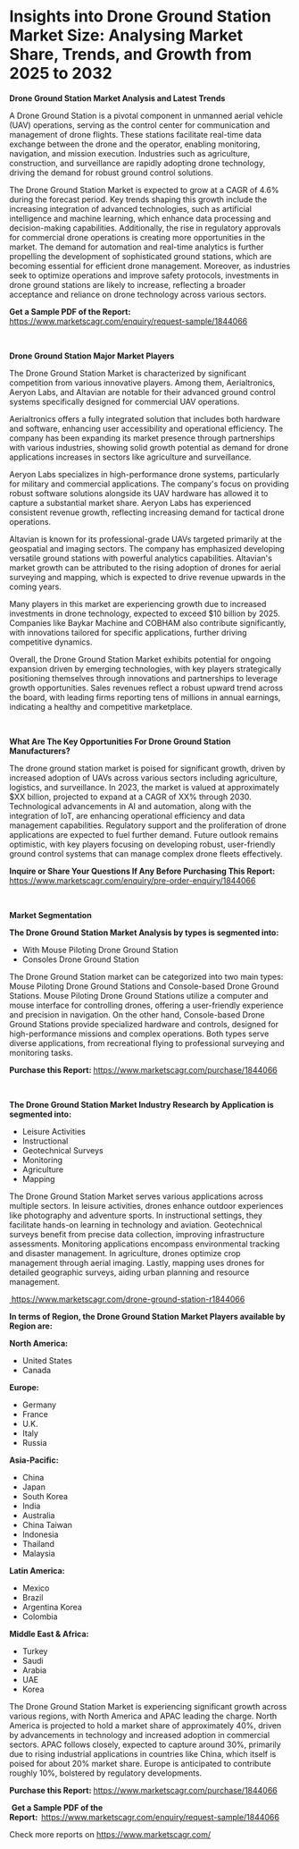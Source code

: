 <p><h1>Insights into Drone Ground Station Market Size: Analysing Market Share, Trends, and Growth from 2025 to 2032</h1></p><p><strong>Drone Ground Station Market Analysis and Latest Trends</strong></p>
<p><p>A Drone Ground Station is a pivotal component in unmanned aerial vehicle (UAV) operations, serving as the control center for communication and management of drone flights. These stations facilitate real-time data exchange between the drone and the operator, enabling monitoring, navigation, and mission execution. Industries such as agriculture, construction, and surveillance are rapidly adopting drone technology, driving the demand for robust ground control solutions.</p><p>The Drone Ground Station Market is expected to grow at a CAGR of 4.6% during the forecast period. Key trends shaping this growth include the increasing integration of advanced technologies, such as artificial intelligence and machine learning, which enhance data processing and decision-making capabilities. Additionally, the rise in regulatory approvals for commercial drone operations is creating more opportunities in the market. The demand for automation and real-time analytics is further propelling the development of sophisticated ground stations, which are becoming essential for efficient drone management. Moreover, as industries seek to optimize operations and improve safety protocols, investments in drone ground stations are likely to increase, reflecting a broader acceptance and reliance on drone technology across various sectors.</p></p>
<p><strong>Get a Sample PDF of the Report:&nbsp;</strong> <a href="https://www.marketscagr.com/enquiry/request-sample/1844066?utm_campaign=2485&utm_medium=2&utm_source=Github&utm_content=ia&utm_term=09042025&utm_id=drone-ground-station">https://www.marketscagr.com/enquiry/request-sample/1844066</a></p>
<p>&nbsp;</p>
<p><strong>Drone Ground Station Major Market Players</strong></p>
<p><p>The Drone Ground Station Market is characterized by significant competition from various innovative players. Among them, Aerialtronics, Aeryon Labs, and Altavian are notable for their advanced ground control systems specifically designed for commercial UAV operations.</p><p>Aerialtronics offers a fully integrated solution that includes both hardware and software, enhancing user accessibility and operational efficiency. The company has been expanding its market presence through partnerships with various industries, showing solid growth potential as demand for drone applications increases in sectors like agriculture and surveillance.</p><p>Aeryon Labs specializes in high-performance drone systems, particularly for military and commercial applications. The company's focus on providing robust software solutions alongside its UAV hardware has allowed it to capture a substantial market share. Aeryon Labs has experienced consistent revenue growth, reflecting increasing demand for tactical drone operations.</p><p>Altavian is known for its professional-grade UAVs targeted primarily at the geospatial and imaging sectors. The company has emphasized developing versatile ground stations with powerful analytics capabilities. Altavian's market growth can be attributed to the rising adoption of drones for aerial surveying and mapping, which is expected to drive revenue upwards in the coming years.</p><p>Many players in this market are experiencing growth due to increased investments in drone technology, expected to exceed $10 billion by 2025. Companies like Baykar Machine and COBHAM also contribute significantly, with innovations tailored for specific applications, further driving competitive dynamics.</p><p>Overall, the Drone Ground Station Market exhibits potential for ongoing expansion driven by emerging technologies, with key players strategically positioning themselves through innovations and partnerships to leverage growth opportunities. Sales revenues reflect a robust upward trend across the board, with leading firms reporting tens of millions in annual earnings, indicating a healthy and competitive marketplace.</p></p>
<p>&nbsp;</p>
<p><strong>What Are The Key Opportunities For Drone Ground Station Manufacturers?</strong></p>
<p><p>The drone ground station market is poised for significant growth, driven by increased adoption of UAVs across various sectors including agriculture, logistics, and surveillance. In 2023, the market is valued at approximately $XX billion, projected to expand at a CAGR of XX% through 2030. Technological advancements in AI and automation, along with the integration of IoT, are enhancing operational efficiency and data management capabilities. Regulatory support and the proliferation of drone applications are expected to fuel further demand. Future outlook remains optimistic, with key players focusing on developing robust, user-friendly ground control systems that can manage complex drone fleets effectively.</p></p>
<p><strong>Inquire or Share Your Questions If Any Before Purchasing This Report:</strong> <a href="https://www.marketscagr.com/enquiry/pre-order-enquiry/1844066?utm_campaign=2485&utm_medium=2&utm_source=Github&utm_content=ia&utm_term=09042025&utm_id=drone-ground-station">https://www.marketscagr.com/enquiry/pre-order-enquiry/1844066</a></p>
<p>&nbsp;</p>
<p><strong>Market Segmentation</strong></p>
<p><strong>The Drone Ground Station Market Analysis by types is segmented into:</strong></p>
<p><ul><li>With Mouse Piloting Drone Ground Station</li><li>Consoles Drone Ground Station</li></ul></p>
<p><p>The Drone Ground Station market can be categorized into two main types: Mouse Piloting Drone Ground Stations and Console-based Drone Ground Stations. Mouse Piloting Drone Ground Stations utilize a computer and mouse interface for controlling drones, offering a user-friendly experience and precision in navigation. On the other hand, Console-based Drone Ground Stations provide specialized hardware and controls, designed for high-performance missions and complex operations. Both types serve diverse applications, from recreational flying to professional surveying and monitoring tasks.</p></p>
<p><strong>Purchase this Report:&nbsp;</strong><a href="https://www.marketscagr.com/purchase/1844066?utm_campaign=2485&utm_medium=2&utm_source=Github&utm_content=ia&utm_term=09042025&utm_id=drone-ground-station">https://www.marketscagr.com/purchase/1844066</a></p>
<p>&nbsp;</p>
<p><strong>The Drone Ground Station Market Industry Research by Application is segmented into:</strong></p>
<p><ul><li>Leisure Activities</li><li>Instructional</li><li>Geotechnical Surveys</li><li>Monitoring</li><li>Agriculture</li><li>Mapping</li></ul></p>
<p><p>The Drone Ground Station Market serves various applications across multiple sectors. In leisure activities, drones enhance outdoor experiences like photography and adventure sports. In instructional settings, they facilitate hands-on learning in technology and aviation. Geotechnical surveys benefit from precise data collection, improving infrastructure assessments. Monitoring applications encompass environmental tracking and disaster management. In agriculture, drones optimize crop management through aerial imaging. Lastly, mapping uses drones for detailed geographic surveys, aiding urban planning and resource management.</p></p>
<p><a href="https://www.marketscagr.com/drone-ground-station-r1844066?utm_campaign=2485&utm_medium=2&utm_source=Github&utm_content=ia&utm_term=09042025&utm_id=drone-ground-station">&nbsp;https://www.marketscagr.com/drone-ground-station-r1844066</a></p>
<p><strong>In terms of Region, the Drone Ground Station Market Players available by Region are:</strong></p>
<p>
    <p> <strong> North America: </strong>
        <ul>
            <li>United States</li>
            <li>Canada</li>
        </ul>
        </p> 
    <p> <strong> Europe: </strong>
        <ul>
            <li>Germany</li>
            <li>France</li>
            <li>U.K.</li>
            <li>Italy</li>
            <li>Russia</li>
        </ul>
        </p> 
    <p> <strong> Asia-Pacific: </strong>
        <ul>
            <li>China</li>
            <li>Japan</li>
            <li>South Korea</li>
            <li>India</li>
            <li>Australia</li>
            <li>China Taiwan</li>
            <li>Indonesia</li>
            <li>Thailand</li>
            <li>Malaysia</li>
        </ul>
        </p> 
    <p> <strong> Latin America: </strong>
        <ul>
            <li>Mexico</li>
            <li>Brazil</li>
            <li>Argentina Korea</li>
            <li>Colombia</li>
        </ul>
        </p> 
    <p> <strong> Middle East & Africa: </strong>
        <ul>
            <li>Turkey</li>
            <li>Saudi</li>
            <li>Arabia</li>
            <li>UAE</li>
            <li>Korea</li>
        </ul>
    </p>
    </p>
<p><p>The Drone Ground Station Market is experiencing significant growth across various regions, with North America and APAC leading the charge. North America is projected to hold a market share of approximately 40%, driven by advancements in technology and increased adoption in commercial sectors. APAC follows closely, expected to capture around 30%, primarily due to rising industrial applications in countries like China, which itself is poised for about 20% market share. Europe is anticipated to contribute roughly 10%, bolstered by regulatory developments.</p></p>
<p><strong>Purchase this Report: </strong><a href="https://www.marketscagr.com/purchase/1844066?utm_campaign=2485&utm_medium=2&utm_source=Github&utm_content=ia&utm_term=09042025&utm_id=drone-ground-station">https://www.marketscagr.com/purchase/1844066</a></p>
<p>&nbsp;<strong>Get a Sample PDF of the Report:&nbsp;&nbsp;</strong><a href="https://www.marketscagr.com/enquiry/request-sample/1844066?utm_campaign=2485&utm_medium=2&utm_source=Github&utm_content=ia&utm_term=09042025&utm_id=drone-ground-station">https://www.marketscagr.com/enquiry/request-sample/1844066</a></p>
<p><strong></strong></p>
<p>Check more reports on <a href="https://www.marketscagr.com/?utm_campaign=2485&utm_medium=2&utm_source=Github&utm_content=ia&utm_term=09042025&utm_id=drone-ground-station">https://www.marketscagr.com/</a></p>
